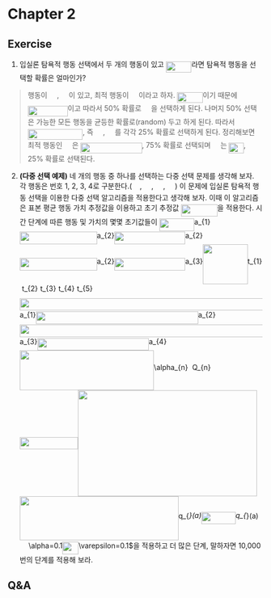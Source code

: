 # Chapter 2
## Exercise
1. 입실론 탐욕적 행동 선택에서 두 개의 행동이 있고 <img src="/rl-introduction-2nd-edit/tex/4f5b0033a3e7c19b1b1e947f7f15ba5a.svg?invert_in_darkmode&sanitize=true" align=middle width=50.58777734999998pt height=21.18721440000001pt/>라면 탐욕적 행동을 선택할 확률은 얼마인가?
> 행동이 <img src="/rl-introduction-2nd-edit/tex/079b75fd563cf05b47623e06b2003e64.svg?invert_in_darkmode&sanitize=true" align=middle width=15.24170009999999pt height=14.15524440000002pt/>, <img src="/rl-introduction-2nd-edit/tex/764723ea3a0da0f66aaee1ae987f6abf.svg?invert_in_darkmode&sanitize=true" align=middle width=15.24170009999999pt height=14.15524440000002pt/>이 있고, 최적 행동이 <img src="/rl-introduction-2nd-edit/tex/079b75fd563cf05b47623e06b2003e64.svg?invert_in_darkmode&sanitize=true" align=middle width=15.24170009999999pt height=14.15524440000002pt/>이라고 하자. <img src="/rl-introduction-2nd-edit/tex/4f5b0033a3e7c19b1b1e947f7f15ba5a.svg?invert_in_darkmode&sanitize=true" align=middle width=50.58777734999998pt height=21.18721440000001pt/>이기 때문에 <img src="/rl-introduction-2nd-edit/tex/3f19f7d8b2166a43a561f2a4f59dd203.svg?invert_in_darkmode&sanitize=true" align=middle width=78.89817704999999pt height=21.18721440000001pt/>이고 따라서 50% 확률로 <img src="/rl-introduction-2nd-edit/tex/079b75fd563cf05b47623e06b2003e64.svg?invert_in_darkmode&sanitize=true" align=middle width=15.24170009999999pt height=14.15524440000002pt/>을 선택하게 된다. 나머지 50% 선택은 가능한 모든 행동을 균등한 확률로(random) 두고 하게 된다. 따라서 <img src="/rl-introduction-2nd-edit/tex/56653dce53defc40d7f95771f2416fc2.svg?invert_in_darkmode&sanitize=true" align=middle width=108.67573529999999pt height=21.18721440000001pt/>, 즉 <img src="/rl-introduction-2nd-edit/tex/079b75fd563cf05b47623e06b2003e64.svg?invert_in_darkmode&sanitize=true" align=middle width=15.24170009999999pt height=14.15524440000002pt/>, <img src="/rl-introduction-2nd-edit/tex/764723ea3a0da0f66aaee1ae987f6abf.svg?invert_in_darkmode&sanitize=true" align=middle width=15.24170009999999pt height=14.15524440000002pt/>를 각각 25% 확률로 선택하게 된다. 정리해보면 최적 행동인 <img src="/rl-introduction-2nd-edit/tex/079b75fd563cf05b47623e06b2003e64.svg?invert_in_darkmode&sanitize=true" align=middle width=15.24170009999999pt height=14.15524440000002pt/>은 <img src="/rl-introduction-2nd-edit/tex/2e3765e074a4e2165a4f8c6675f1867f.svg?invert_in_darkmode&sanitize=true" align=middle width=121.46116949999997pt height=21.18721440000001pt/>, 75% 확률로 선택되며 <img src="/rl-introduction-2nd-edit/tex/764723ea3a0da0f66aaee1ae987f6abf.svg?invert_in_darkmode&sanitize=true" align=middle width=15.24170009999999pt height=14.15524440000002pt/>는 <img src="/rl-introduction-2nd-edit/tex/512128b1ead18bed472a510dafa27a24.svg?invert_in_darkmode&sanitize=true" align=middle width=29.22385289999999pt height=21.18721440000001pt/>, 25% 확률로 선택된다.

2. **(다중 선택 예제)** 네 개의 행동 중 하나를 선택하는 다중 선택 문제를 생각해 보자. 각 행동은 번호 1, 2, 3, 4로 구분한다.(<img src="/rl-introduction-2nd-edit/tex/079b75fd563cf05b47623e06b2003e64.svg?invert_in_darkmode&sanitize=true" align=middle width=15.24170009999999pt height=14.15524440000002pt/>, <img src="/rl-introduction-2nd-edit/tex/764723ea3a0da0f66aaee1ae987f6abf.svg?invert_in_darkmode&sanitize=true" align=middle width=15.24170009999999pt height=14.15524440000002pt/>, <img src="/rl-introduction-2nd-edit/tex/b3bed8ed07ed6311697ff7b39933375f.svg?invert_in_darkmode&sanitize=true" align=middle width=15.24170009999999pt height=14.15524440000002pt/>, <img src="/rl-introduction-2nd-edit/tex/f87dcdc9f19dd4b14e54687dc1069783.svg?invert_in_darkmode&sanitize=true" align=middle width=15.24170009999999pt height=14.15524440000002pt/>) 이 문제에 입실론 탐욕적 행동 선택을 이용한 다중 선택 알고리즘을 적용한다고 생각해 보자. 이때 이 알고리즘은 표본 평균 행동 가치 추정값을 이용하고 초기 추정값 <img src="/rl-introduction-2nd-edit/tex/3fc01f9433855fb3c7801b5d10862d64.svg?invert_in_darkmode&sanitize=true" align=middle width=71.98131269999999pt height=24.65753399999998pt/>을 적용한다. 시간 단계에 따른 행동 및 가치의 몇몇 초기값들이 <img src="/rl-introduction-2nd-edit/tex/c4627d7c3e5d42229a5167cfc99140f6.svg?invert_in_darkmode&sanitize=true" align=middle width=69.01824929999998pt height=24.65753399999998pt/>a_{1}<img src="/rl-introduction-2nd-edit/tex/212b922b9e5eb33ea1d3651eaa804068.svg?invert_in_darkmode&sanitize=true" align=middle width=152.8009395pt height=24.65753399999998pt/>a_{2}<img src="/rl-introduction-2nd-edit/tex/a3fa16508b7ac1711e0aed8dbee1f4a3.svg?invert_in_darkmode&sanitize=true" align=middle width=140.01550695pt height=24.65753399999998pt/>a_{2}<img src="/rl-introduction-2nd-edit/tex/497237e8bb25706b263a5c8a8814f7ec.svg?invert_in_darkmode&sanitize=true" align=middle width=152.8009395pt height=24.65753399999998pt/>a_{2}<img src="/rl-introduction-2nd-edit/tex/591cc6d40b3d06c69a5e29f4e2e15439.svg?invert_in_darkmode&sanitize=true" align=middle width=140.01550695pt height=24.65753399999998pt/>a_{3}<img src="/rl-introduction-2nd-edit/tex/2179ae5bb7fae231a936b172311cedfc.svg?invert_in_darkmode&sanitize=true" align=middle width=88.34900249999998pt height=78.90410880000002pt/>t_{1}<img src="/rl-introduction-2nd-edit/tex/ea34d5c51b4528119d5024e5eeff7d2d.svg?invert_in_darkmode&sanitize=true" align=middle width=4.5662248499999905pt height=24.65753399999998pt/>t_{2}<img src="/rl-introduction-2nd-edit/tex/ea34d5c51b4528119d5024e5eeff7d2d.svg?invert_in_darkmode&sanitize=true" align=middle width=4.5662248499999905pt height=24.65753399999998pt/>t_{3}<img src="/rl-introduction-2nd-edit/tex/ea34d5c51b4528119d5024e5eeff7d2d.svg?invert_in_darkmode&sanitize=true" align=middle width=4.5662248499999905pt height=24.65753399999998pt/>t_{4}<img src="/rl-introduction-2nd-edit/tex/ea34d5c51b4528119d5024e5eeff7d2d.svg?invert_in_darkmode&sanitize=true" align=middle width=4.5662248499999905pt height=24.65753399999998pt/>t_{5}<img src="/rl-introduction-2nd-edit/tex/bb6cbecff42a0da725a09a5b6c576433.svg?invert_in_darkmode&sanitize=true" align=middle width=663.01074345pt height=24.65753399999998pt/>a_{1}<img src="/rl-introduction-2nd-edit/tex/a72a64f05ca0af7e6073baeeb5953d6e.svg?invert_in_darkmode&sanitize=true" align=middle width=320.96182964999997pt height=24.65753399999998pt/>a_{2}<img src="/rl-introduction-2nd-edit/tex/2a9658e786849f12a00dd00956082ddf.svg?invert_in_darkmode&sanitize=true" align=middle width=606.722721pt height=24.65753399999998pt/>a_{3}<img src="/rl-introduction-2nd-edit/tex/8b077b89b0dd715270273657a3107988.svg?invert_in_darkmode&sanitize=true" align=middle width=220.5058746pt height=24.65753399999998pt/>a_{4}<img src="/rl-introduction-2nd-edit/tex/99c369a02e621c06fe69a3a753077614.svg?invert_in_darkmode&sanitize=true" align=middle width=265.2968769pt height=78.90410880000002pt/>\alpha_{n}<img src="/rl-introduction-2nd-edit/tex/b07d500f816e9e7e7a1b1da13a396846.svg?invert_in_darkmode&sanitize=true" align=middle width=8.21920935pt height=14.15524440000002pt/>Q_{n}<img src="/rl-introduction-2nd-edit/tex/5c8238942705a9ae538f96ccd98b6907.svg?invert_in_darkmode&sanitize=true" align=middle width=115.52524994999997pt height=24.65753399999998pt/><img src="/rl-introduction-2nd-edit/tex/f5b1fc8e37239eae023816ffbd58758e.svg?invert_in_darkmode&sanitize=true" align=middle width=353.8626531pt height=209.14988819999996pt/><img src="/rl-introduction-2nd-edit/tex/feae5cb7e8d14ecdab7f10f96ef39d65.svg?invert_in_darkmode&sanitize=true" align=middle width=313.92771630000004pt height=87.12328679999997pt/>q_{*}(a)<img src="/rl-introduction-2nd-edit/tex/be86619070206fa5ddb6cd7605dd1d7f.svg?invert_in_darkmode&sanitize=true" align=middle width=67.58008124999998pt height=24.65753399999998pt/>q_{*}(a)<img src="/rl-introduction-2nd-edit/tex/33dc7883b21a595e06304151c1378fb4.svg?invert_in_darkmode&sanitize=true" align=middle width=17.35165739999999pt height=24.65753399999998pt/>\alpha=0.1<img src="/rl-introduction-2nd-edit/tex/46c765b1ad3c686ff9bb588a7e42d1aa.svg?invert_in_darkmode&sanitize=true" align=middle width=31.96358384999999pt height=24.65753399999998pt/>\varepsilon=0.1$을 적용하고 더 많은 단계, 말하자면 10,000번의 단계를 적용해 보라.

> 

## Q&A